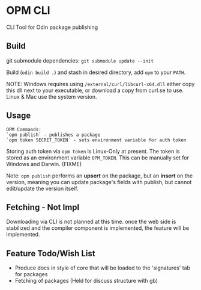 # OPM CLI

CLI Tool for Odin package publishing

## Build

git submodule dependencies: `git submodule update --init`

Build (`odin build .`) and stash in desired directory, add `opm` to your `PATH`.

NOTE: Windows requires using `/external/curl/libcurl-x64.dll` either copy this dll next to your executable, or download a copy from curl.se to use. Linux & Mac use the system version.

## Usage

```text
OPM Commands:
`opm publish` - publishes a package
`opm token SECRET_TOKEN` - sets environment variable for auth token
```

Storing auth token via `opm token` is Linux-Only at present. The token is stored as an environment variable `OPM_TOKEN`. This can be manually set for Windows and Darwin. (FIXME)

Note: `opm publish` performs an **upsert** on the package, but an **insert** on the version, meaning you can update package's fields with publish, but cannot edit/update the version itself.

## Fetching - Not Impl

Downloading via CLI is not planned at this time. once the web side is stabilized and the compiler component is implemented, the feature will be implemented.

## Feature Todo/Wish List

- Produce docs in style of core that will be loaded to the 'signatures' tab for packages
- Fetching of packages (Held for discuss structure with gb)
